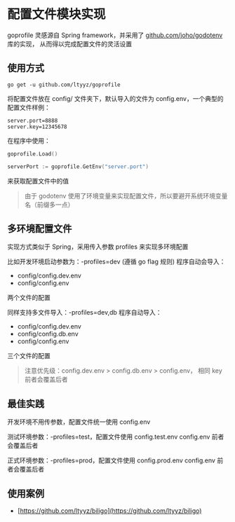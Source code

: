 # 配置文件模块实现

goprofile 灵感源自 Spring framework，并采用了 [github.com/joho/godotenv](https://github.com/joho/godotenv) 库的实现，
从而得以完成配置文件的灵活设置

## 使用方式

```
go get -u github.com/ltyyz/goprofile
```

将配置文件放在 config/ 文件夹下，默认导入的文件为 config.env，一个典型的配置文件样例：

```
server.port=8888
server.key=12345678
```

在程序中使用：

```go
goprofile.Load()

serverPort := goprofile.GetEnv("server.port")
```

来获取配置文件中的值

> 由于 godotenv 使用了环境变量来实现配置文件，所以要避开系统环境变量名（前缀多一点）

## 多环境配置文件

实现方式类似于 Spring，采用传入参数 profiles 来实现多环境配置

比如开发环境启动参数为：-profiles=dev (遵循 go flag 规则) 程序自动会导入：

- config/config.dev.env
- config/config.env

两个文件的配置

同样支持多文件导入：-profiles=dev,db 程序自动导入：

- config/config.dev.env
- config/config.db.env
- config/config.env

三个文件的配置

> 注意优先级：config.dev.env > config.db.env > config.env，
> 相同 key 前者会覆盖后者


## 最佳实践

开发环境不用传参数，配置文件统一使用 config.env

测试环境参数：-profiles=test，配置文件使用 config.test.env config.env 前者会覆盖后者

正式环境参数：-profiles=prod，配置文件使用 config.prod.env config.env 前者会覆盖后者

## 使用案例

- [https://github.com/ltyyz/biligo](https://github.com/ltyyz/biligo) 